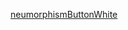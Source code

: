 

[neumorphismButtonWhite](https://user-images.githubusercontent.com/52601835/207493286-a459bb84-a263-449e-8f09-4ac6e560747b.png)
